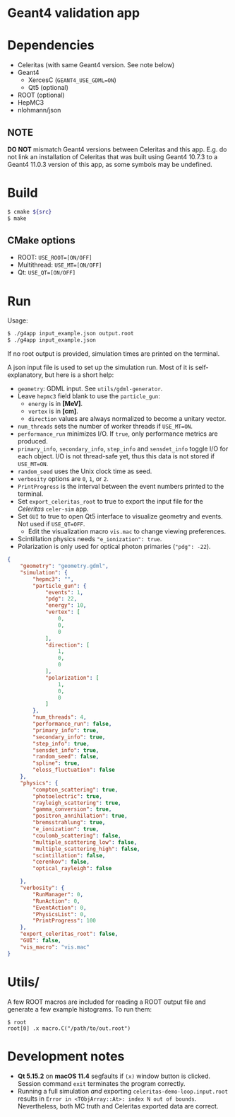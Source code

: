 Geant4 validation app
=====================

# Dependencies
- Celeritas (with same Geant4 version. See note below)
- Geant4
  - XercesC (`GEANT4_USE_GDML=ON`)
  - Qt5 (optional)
- ROOT (optional)
- HepMC3
- nlohmann/json

## NOTE
**DO NOT** mismatch Geant4 versions between Celeritas and this app. E.g. do not
link an installation of Celeritas that was built using Geant4 10.7.3 to a Geant4
11.0.3 version of this app, as some symbols may be undefined.


# Build
```bash
$ cmake ${src}
$ make
```

## CMake options
- ROOT: `USE_ROOT=[ON/OFF]`
- Multithread: `USE_MT=[ON/OFF]`
- Qt: `USE_QT=[ON/OFF]`


# Run
Usage:
```bash
$ ./g4app input_example.json output.root
$ ./g4app input_example.json
```

If no root output is provided, simulation times are printed on the terminal.

A json input file is used to set up the simulation run. Most of it is
self-explanatory, but here is a short help:  

- `geometry`: GDML input. See `utils/gdml-generator`.
- Leave `hepmc3` field blank to use the `particle_gun`:  
  - `energy` is in **[MeV]**.  
  - `vertex` is in **[cm]**.  
  - `direction` values are always normalized to become a unitary vector.  
- `num_threads` sets the number of worker threads if `USE_MT=ON`.
- `performance_run` minimizes I/O. If `true`, only performance metrics are
produced.  
- `primary_info`, `secondary_info`, `step_info` and `sensdet_info` toggle I/O
for each object. I/O is not thread-safe yet, thus this data is not stored if
`USE_MT=ON`.  
- `random_seed` uses the Unix clock time as seed.
- `verbosity` options are `0`, `1`, or `2`.
- `PrintProgress` is the interval between the event numbers printed to the
terminal.  
- Set `export_celeritas_root` to true to export the input file for the
_Celeritas_ `celer-sim` app.  
- Set `GUI` to true to open Qt5 interface to visualize geometry and events. Not
used if `USE_QT=OFF`.  
  - Edit the visualization macro `vis.mac` to change viewing preferences.  
- Scintillation physics needs `"e_ionization": true`.  
- Polarization is only used for optical photon primaries (`"pdg": -22`).

```json
{
    "geometry": "geometry.gdml",
    "simulation": {
        "hepmc3": "",
        "particle_gun": {
            "events": 1,
            "pdg": 22,
            "energy": 10,
            "vertex": [
                0,
                0,
                0
            ],
            "direction": [
                1,
                0,
                0
            ],
            "polarization": [
                1,
                0,
                0
            ]
        },
        "num_threads": 4,
        "performance_run": false,
        "primary_info": true,
        "secondary_info": true,
        "step_info": true,
        "sensdet_info": true,
        "random_seed": false,
        "spline": true,
        "eloss_fluctuation": false
    },
    "physics": {
        "compton_scattering": true,
        "photoelectric": true,
        "rayleigh_scattering": true,
        "gamma_conversion": true,
        "positron_annihilation": true,
        "bremsstrahlung": true,
        "e_ionization": true,
        "coulomb_scattering": false,
        "multiple_scattering_low": false,
        "multiple_scattering_high": false,
        "scintillation": false,
        "cerenkov": false,
        "optical_rayleigh": false

    },
    "verbosity": {
        "RunManager": 0,
        "RunAction": 0,
        "EventAction": 0,
        "PhysicsList": 0,
        "PrintProgress": 100
    },
    "export_celeritas_root": false,
    "GUI": false,
    "vis_macro": "vis.mac"
}
```


# Utils/
A few ROOT macros are included for reading a ROOT output file and generate a
few example histograms. To run them:

```shell
$ root
root[0] .x macro.C("/path/to/out.root")
```


# Development notes
- **Qt 5.15.2** on **macOS 11.4** segfaults if `(x)` window button is clicked.
Session command `exit` terminates the program correctly.  
- Running a full simulation _and_ exporting `celeritas-demo-loop.input.root`
results in `Error in <TObjArray::At>: index N out of bounds`. Nevertheless, both
MC truth and Celeritas exported data are correct.

